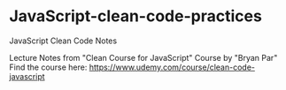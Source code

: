 # JavaScript-clean-code-practices
JavaScript Clean Code Notes

Lecture Notes from "Clean Course for JavaScript" Course by "Bryan Par"\
Find the course here: https://www.udemy.com/course/clean-code-javascript

